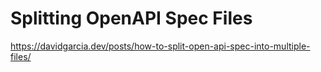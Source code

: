 # Splitting OpenAPI Spec Files

https://davidgarcia.dev/posts/how-to-split-open-api-spec-into-multiple-files/

